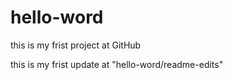 # hello-word
this is my frist project at GitHub

this is my frist update at "hello-word/readme-edits"  
